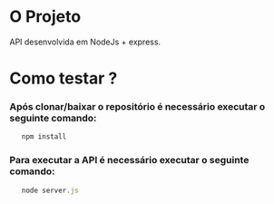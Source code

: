 # O Projeto
API desenvolvida em NodeJs + express.

# Como testar ?

### Após clonar/baixar o repositório é necessário executar o seguinte comando:
```js
   npm install
```

### Para executar a API é necessário executar o seguinte comando:
```js
   node server.js
````


